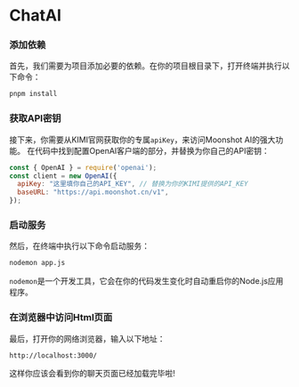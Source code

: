 # ChatAI
### 添加依赖
首先，我们需要为项目添加必要的依赖。在你的项目根目录下，打开终端并执行以下命令：
```bash
pnpm install
```
### 获取API密钥
接下来，你需要从KIMI官网获取你的专属`apiKey`，来访问Moonshot AI的强大功能。
在代码中找到配置OpenAI客户端的部分，并替换为你自己的API密钥：

```javascript
const { OpenAI } = require('openai');
const client = new OpenAI({
  apiKey: "这里填你自己的API_KEY", // 替换为你的KIMI提供的API_KEY
  baseURL: "https://api.moonshot.cn/v1",
});
```
### 启动服务
然后，在终端中执行以下命令启动服务：
```bash
nodemon app.js
```
`nodemon`是一个开发工具，它会在你的代码发生变化时自动重启你的Node.js应用程序。

### 在浏览器中访问Html页面
最后，打开你的网络浏览器，输入以下地址：
```
http://localhost:3000/
```
这样你应该会看到你的聊天页面已经加载完毕啦!